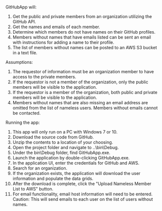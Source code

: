 GitHubApp will:
1. Get the public and private members from an organization utilizing the GitHub API.
2. Get the names and emails of each member.
3. Determine which members do not have names on their GitHub profiles.
4. Members without names that have emails listed can be sent an email with instructions for adding a name to their profile.
5. The list of members without names can be posted to an AWS S3 bucket in a text file.

Assumptions:
1. The requestor of information must be an organization member to have access to the private members.
2. If the requestor is not a member of the organization, only the public members will be visible to the application.
3. If the requestor is a member of the organization, both public and private members will be visible to the application.
4. Members without names that are also missing an email address are omitted from the list of nameless users. Members without emails cannot be contacted.

Running the app:
1. This app will only run on a PC with Windows 7 or 10.
2. Download the source code from GitHub.
3. Unzip the contents to a location of your choosing.
4. Open the project folder and navigate to \..\bin\Debug.
5. Under the bin\Debug folder, find GitHubApp.exe.
6. Launch the application by double-clicking GitHubApp.exe.
7. In the application UI, enter the credentials for GitHub and AWS.
8. Search for an organization.
9. If the organization exists, the application will download the user information and populate the data grids.
10. After the download is complete, click the "Upload Nameless Member List to AWS" button.
11. For email functionality, email host information will need to be entered. Caution: This will send emails to each user on the list of users without names.